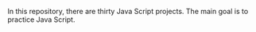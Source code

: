In this repository, there are thirty Java Script projects. 
The main goal is to practice Java Script.